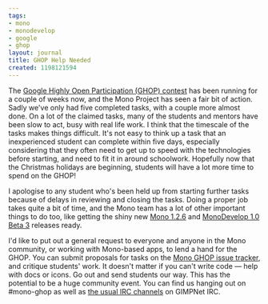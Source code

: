 ```yaml
---
tags:
- mono
- monodevelop
- google
- ghop
layout: journal
title: GHOP Help Needed
created: 1198121594
---
```

The <a href="http://code.google.com/opensource/ghop/2007-8/">Google Highly Open Participation (GHOP) contest</a> has been running for a couple of weeks now, and the Mono Project has seen a fair bit of action. Sadly we've only had five completed tasks, with a couple more almost done. On a lot of the claimed tasks, many of the students and mentors have been slow to act, busy with real life work. I think that the timescale of the tasks makes things difficult. It's not easy to think up a task that an inexperienced student can complete within five days, especially considering that they often need to get up to speed with the technologies before starting, and need to fit it in around schoolwork. Hopefully now that the Christmas holidays are beginning, students will have a lot more time to spend on the GHOP!

I apologise to any student who's been held up from starting further tasks because of delays in reviewing and closing the tasks. Doing a proper job takes quite a bit of time, and the Mono team has a lot of other important things to do too, like getting the shiny new <a href="http://www.go-mono.com/archive/1.2.6/">Mono 1.2.6</a> and <a href="http://monodevelop.com/Release_notes_for_MonoDevelop_1.0_Beta_3">MonoDevelop 1.0 Beta 3</a> releases ready.

I'd like to put out a general request to everyone and anyone in the Mono community, or working with Mono-based apps, to lend a hand for the GHOP. You can submit proposals for tasks on the <a href="http://code.google.com/p/google-highly-open-participation-mono/issues/list">Mono GHOP issue tracker</a>, and critique students' work. It doesn't matter if you can't write code &mdash; help with docs or icons. Go out and send students our way. This has the potential to be a huge community event. You can find us hanging out on #mono-ghop as well as <a href="http://www.mono-project.com/IRC">the usual IRC channels</a> on GIMPNet IRC.
<!--break-->
